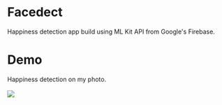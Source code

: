 # Facedect
Happiness detection app build using ML Kit API from Google's Firebase.
# Demo
Happiness detection on my photo.
<br/><br/><img src="https://github.com/SahilVerma0651/Facedect/blob/master/Demo.png"/><br/>
